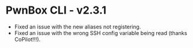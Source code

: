 # PwnBox CLI - v2.3.1

* Fixed an issue with the new aliases not registering.
* Fixed an issue with the wrong SSH config variable being read (thanks CoPilot!!!).